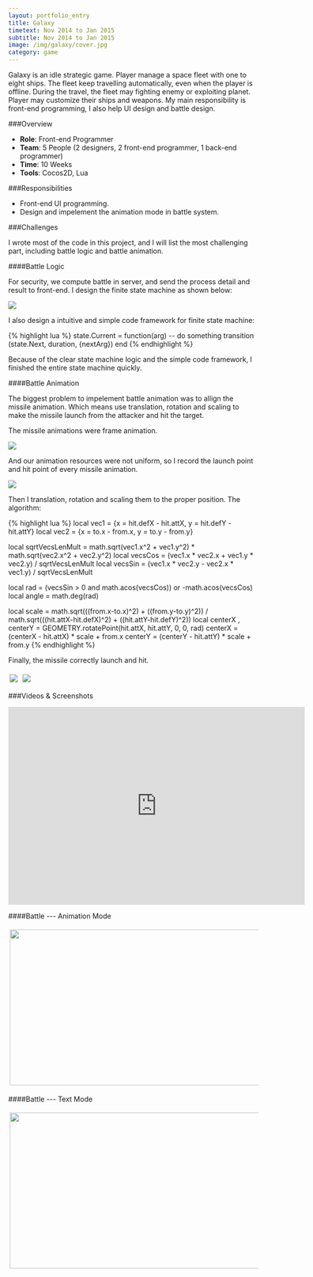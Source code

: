```yaml
---
layout: portfolio_entry
title: Galaxy
timetext: Nov 2014 to Jan 2015
subtitle: Nov 2014 to Jan 2015
image: /img/galaxy/cover.jpg
category: game
---
```


Galaxy is an idle strategic game. Player manage a space fleet with one to eight ships. The fleet keep travelling automatically, even when the player is offline. During the travel, the fleet may fighting enemy or exploiting planet. Player may customize their ships and weapons. My main responsibility is front-end programming, I also help UI design and battle design.

###Overview

* **Role**: Front-end Programmer
* **Team**: 5 People (2 designers, 2 front-end programmer, 1 back-end programmer)
* **Time**: 10 Weeks
* **Tools**: Cocos2D, Lua

###Responsibilities

* Front-end UI programming.
* Design and impelement the animation mode in battle system.

###Challenges

I wrote most of the code in this project, and I will list the most challenging part, including battle logic and battle animation.

####Battle Logic

For security, we compute battle in server, and send the process detail and result to front-end. I design the finite state machine as shown below:

<img src="/img/galaxy/fsm.jpg"/>

I also design a intuitive and simple code framework for finite state machine:

{% highlight lua %}
state.Current = function(arg)
    -- do something
    transition (state.Next, duration, {nextArg})
end
{% endhighlight %}

Because of the clear state machine logic and the simple code framework, I finished the entire state machine quickly.

####Battle Animation

The biggest problem to impelement battle animation was to allign the missile animation. Which means use translation, rotation and scaling to make the missile launch from the attacker and hit the target.

The missile animations were frame animation.

<img src="/img/galaxy/missile1.jpg"/>

And our animation resources were not uniform, so I record the launch point and hit point of every missile animation.

<img src="/img/galaxy/missile2.jpg"/>

Then I translation, rotation and scaling them to the proper position. The algorithm:

{% highlight lua %}
local vec1 = {x = hit.defX - hit.attX, y = hit.defY - hit.attY}
local vec2 = {x = to.x - from.x, y = to.y - from.y}

local sqrtVecsLenMult = math.sqrt(vec1.x^2 + vec1.y^2) * math.sqrt(vec2.x^2 + vec2.y^2)
local vecsCos = (vec1.x * vec2.x + vec1.y * vec2.y) / sqrtVecsLenMult
local vecsSin = (vec1.x * vec2.y - vec2.x * vec1.y) / sqrtVecsLenMult

local rad = (vecsSin > 0 and math.acos(vecsCos)) or -math.acos(vecsCos)
local angle = math.deg(rad)

local scale = math.sqrt(((from.x-to.x)^2) + ((from.y-to.y)^2)) / math.sqrt(((hit.attX-hit.defX)^2) + ((hit.attY-hit.defY)^2))
local centerX , centerY = GEOMETRY.rotatePoint(hit.attX, hit.attY, 0, 0, rad)
centerX = (centerX - hit.attX) * scale + from.x
centerY = (centerY - hit.attY) * scale + from.y
{% endhighlight %}

Finally, the missile correctly launch and hit.

<img src="/img/galaxy/missile3.jpg" align="middle" style="margin:5px 3px"/>
<img src="/img/galaxy/missile4.jpg" align="middle" style="margin:5px 3px"/>

###Videos & Screenshots

<iframe width="600" height="400" src="http://www.youtube.com/embed/H8aR2c9y-m4" frameborder="0" allowfullscreen></iframe>

####Battle --- Animation Mode

<img src="/img/galaxy/pve.jpg" align="middle" style="margin:5px 3px" width="560" height="315"/>
 
####Battle --- Text Mode

<img src="/img/galaxy/text.jpg" align="middle" style="margin:5px 3px" width="560" height="315"/>
